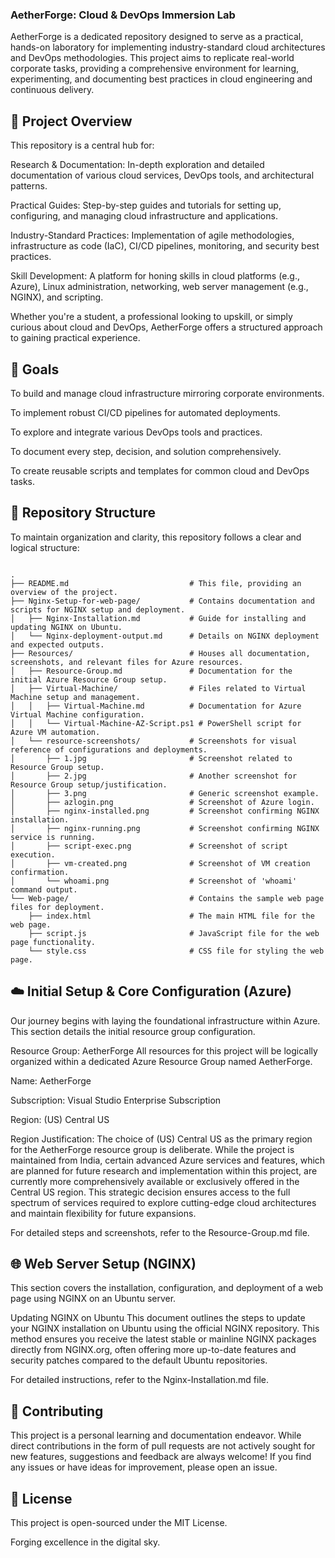 ### AetherForge: Cloud & DevOps Immersion Lab
AetherForge is a dedicated repository designed to serve as a practical, hands-on laboratory for implementing industry-standard cloud architectures and DevOps methodologies. This project aims to replicate real-world corporate tasks, providing a comprehensive environment for learning, experimenting, and documenting best practices in cloud engineering and continuous delivery.

## 🚀 Project Overview
This repository is a central hub for:

Research & Documentation: In-depth exploration and detailed documentation of various cloud services, DevOps tools, and architectural patterns.

Practical Guides: Step-by-step guides and tutorials for setting up, configuring, and managing cloud infrastructure and applications.

Industry-Standard Practices: Implementation of agile methodologies, infrastructure as code (IaC), CI/CD pipelines, monitoring, and security best practices.

Skill Development: A platform for honing skills in cloud platforms (e.g., Azure), Linux administration, networking, web server management (e.g., NGINX), and scripting.

Whether you're a student, a professional looking to upskill, or simply curious about cloud and DevOps, AetherForge offers a structured approach to gaining practical experience.

## 🎯 Goals
To build and manage cloud infrastructure mirroring corporate environments.

To implement robust CI/CD pipelines for automated deployments.

To explore and integrate various DevOps tools and practices.

To document every step, decision, and solution comprehensively.

To create reusable scripts and templates for common cloud and DevOps tasks.

## 📁 Repository Structure
To maintain organization and clarity, this repository follows a clear and logical structure:

```

.
├── README.md                           # This file, providing an overview of the project.
├── Nginx-Setup-for-web-page/           # Contains documentation and scripts for NGINX setup and deployment.
│   ├── Nginx-Installation.md           # Guide for installing and updating NGINX on Ubuntu.
│   └── Nginx-deployment-output.md      # Details on NGINX deployment and expected outputs.
├── Resources/                          # Houses all documentation, screenshots, and relevant files for Azure resources.
│   ├── Resource-Group.md               # Documentation for the initial Azure Resource Group setup.
│   ├── Virtual-Machine/                # Files related to Virtual Machine setup and management.
│   │   ├── Virtual-Machine.md          # Documentation for Azure Virtual Machine configuration.
│   │   └── Virtual-Machine-AZ-Script.ps1 # PowerShell script for Azure VM automation.
│   └── resource-screenshots/           # Screenshots for visual reference of configurations and deployments.
│       ├── 1.jpg                       # Screenshot related to Resource Group setup.
│       ├── 2.jpg                       # Another screenshot for Resource Group setup/justification.
│       ├── 3.png                       # Generic screenshot example.
│       ├── azlogin.png                 # Screenshot of Azure login.
│       ├── nginx-installed.png         # Screenshot confirming NGINX installation.
│       ├── nginx-running.png           # Screenshot confirming NGINX service is running.
│       ├── script-exec.png             # Screenshot of script execution.
│       ├── vm-created.png              # Screenshot of VM creation confirmation.
│       └── whoami.png                  # Screenshot of 'whoami' command output.
└── Web-page/                           # Contains the sample web page files for deployment.
    ├── index.html                      # The main HTML file for the web page.
    ├── script.js                       # JavaScript file for the web page functionality.
    └── style.css                       # CSS file for styling the web page.

```

## ☁️ Initial Setup & Core Configuration (Azure)
Our journey begins with laying the foundational infrastructure within Azure. This section details the initial resource group configuration.

Resource Group: AetherForge
All resources for this project will be logically organized within a dedicated Azure Resource Group named AetherForge.

Name: AetherForge

Subscription: Visual Studio Enterprise Subscription

Region: (US) Central US

Region Justification: The choice of (US) Central US as the primary region for the AetherForge resource group is deliberate. While the project is maintained from India, certain advanced Azure services and features, which are planned for future research and implementation within this project, are currently more comprehensively available or exclusively offered in the Central US region. This strategic decision ensures access to the full spectrum of services required to explore cutting-edge cloud architectures and maintain flexibility for future expansions.

For detailed steps and screenshots, refer to the Resource-Group.md file.

## 🌐 Web Server Setup (NGINX)
This section covers the installation, configuration, and deployment of a web page using NGINX on an Ubuntu server.

Updating NGINX on Ubuntu
This document outlines the steps to update your NGINX installation on Ubuntu using the official NGINX repository. This method ensures you receive the latest stable or mainline NGINX packages directly from NGINX.org, often offering more up-to-date features and security patches compared to the default Ubuntu repositories.

For detailed instructions, refer to the Nginx-Installation.md file.

## 🤝 Contributing
This project is a personal learning and documentation endeavor. While direct contributions in the form of pull requests are not actively sought for new features, suggestions and feedback are always welcome! If you find any issues or have ideas for improvement, please open an issue.

## 📄 License
This project is open-sourced under the MIT License.

Forging excellence in the digital sky.
